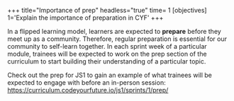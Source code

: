 +++
title="Importance of prep"
headless="true"
time= 1
[objectives]
    1='Explain the importance of preparation in CYF'
+++

In a flipped learning model, learners are expected to **prepare** before they meet up as a community.
Therefore, regular preparation is essential for our community to self-learn together. In each sprint week of a particular module, trainees will be expected to work on the prep section of the curriculum to start building their understanding of a particular topic.

Check out the prep for JS1 to gain an example of what trainees will be expected to engage with before an in-person session: https://curriculum.codeyourfuture.io/js1/sprints/1/prep/
